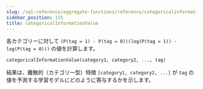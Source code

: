 ```yaml
---
slug: /sql-reference/aggregate-functions/reference/categoricalinformationvalue
sidebar_position: 115
title: categoricalInformationValue
---
```


各カテゴリーに対して `(P(tag = 1) - P(tag = 0))(log(P(tag = 1)) - log(P(tag = 0)))` の値を計算します。

``` sql
categoricalInformationValue(category1, category2, ..., tag)
```

結果は、離散的（カテゴリー型）特徴 `[category1, category2, ...]` が `tag` の値を予測する学習モデルにどのように寄与するかを示します。
